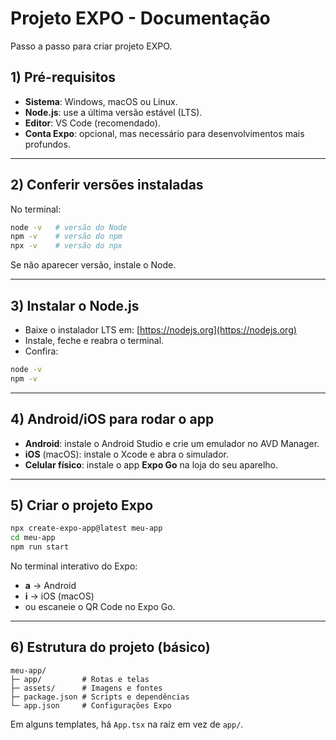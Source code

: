 # Projeto EXPO - Documentação

Passo a passo para criar projeto EXPO. 

## 1) Pré-requisitos

- **Sistema**: Windows, macOS ou Linux.
- **Node.js**: use a última versão estável (LTS).
- **Editor**: VS Code (recomendado).
- **Conta Expo**: opcional, mas necessário para desenvolvimentos mais profundos.

<hr>

## 2) Conferir versões instaladas

No terminal:

```bash
node -v   # versão do Node
npm -v    # versão do npm
npx -v    # versão do npx
```

Se não aparecer versão, instale o Node.

<hr>

## 3) Instalar o Node.js

- Baixe o instalador LTS em: [https://nodejs.org](https://nodejs.org)
- Instale, feche e reabra o terminal.
- Confira:

```bash
node -v
npm -v
```

<hr>

## 4) Android/iOS para rodar o app

- **Android**: instale o Android Studio e crie um emulador no AVD Manager.
- **iOS** (macOS): instale o Xcode e abra o simulador.
- **Celular físico**: instale o app **Expo Go** na loja do seu aparelho.

<hr>

## 5) Criar o projeto Expo

```bash
npx create-expo-app@latest meu-app
cd meu-app
npm run start
```

No terminal interativo do Expo:

- **a** → Android
- **i** → iOS (macOS)
- ou escaneie o QR Code no Expo Go.

<hr>

## 6) Estrutura do projeto (básico)

```
meu-app/
├─ app/         # Rotas e telas
├─ assets/      # Imagens e fontes
├─ package.json # Scripts e dependências
└─ app.json     # Configurações Expo
```

Em alguns templates, há `App.tsx` na raiz em vez de `app/`.

